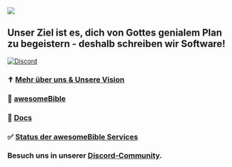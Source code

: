 [![](https://github.com/user-attachments/assets/6217ad02-93cb-4868-a162-2d8b83f17265)](https://awesomebible.de)

## Unser Ziel ist es, dich von Gottes genialem Plan zu begeistern - deshalb schreiben wir Software!

[![Discord](https://img.shields.io/discord/940887747130957844?color=5865F2&logo=discord&logoColor=white)](https://chat.awesomebible.de)

### ✝️ [Mehr über uns & Unsere Vision](https://awesomebible.de/unsere-vision/)

### 📘 [awesomeBible](https://awesomebible.de)

### 📖 [Docs](https://docs.awesomebible.de)

### ✅ [Status der awesomeBible Services](https://status.awesomebible.de)

### Besuch uns in unserer [Discord-Community](https://chat.awesomebible.de).

